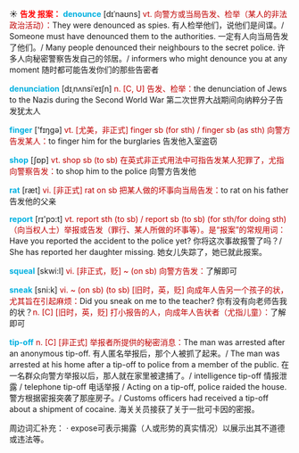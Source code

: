 ☀ <font color="red">**告发 报案：**</font>
<font color="sky blue">**denounce**</font> [dɪˈnaʊns]
<font color="#c00000">vt. 向警方或当局告发、检举（某人的非法政治活动）：</font>They were denounced as spies. 有人检举他们，说他们是间谍。/ Someone must have denounced them to the authorities. 一定有人向当局告发了他们。/ Many people denounced their neighbours to the secret police. 许多人向秘密警察告发自己的邻居。/ informers who might denounce you at any moment 随时都可能告发你们的那些告密者
           
<font color="sky blue">**denunciation**</font> [dɪˌnʌnsiˈeɪʃn]
<font color="#c00000">n. [C, U] 告发、检举：</font>the denunciation of Jews to the Nazis during the Second World War 第二次世界大战期间向纳粹分子告发犹太人

<font color="sky blue">**finger**</font> ['fɪŋɡə] 
<font color="#c00000">vt. [尤美，非正式] finger sb (for sth) / finger sb (as sth) 向警方告发某人：</font>to finger him for the burglaries 告发他入室盗窃

<font color="sky blue">**shop**</font> [ʃɒp] 
<font color="#c00000">vt. shop sb (to sb) 在英式非正式用法中可指告发某人犯罪了，尤指向警察告发：</font>to shop him to the police 向警方告发他

<font color="sky blue">**rat**</font> [ræt] 
<font color="#c00000">vi. [非正式] rat on sb 把某人做的坏事向当局告发：</font>to rat on his father 告发他的父亲

<font color="sky blue">**report**</font> [rɪ'pɔ:t] 
<font color="#c00000">vt. report sth (to sb) / report sb (to sb) (for sth/for doing sth)（向当权人士）举报或告发（罪行、某人所做的坏事等）。是“报案”的常规用词：</font>Have you reported the accident to the police yet? 你将这次事故报警了吗？/ She has reported her daughter missing. 她女儿失踪了，她已就此报案。
           
<font color="sky blue">**squeal**</font> [skwi:l]
<font color="#c00000">vi. [非正式，贬] ~ (on sb) 向警方告发：</font>了解即可
           
<font color="sky blue">**sneak**</font> [sni:k]
<font color="#c00000">vi. ~ (on sb) (to sb) [旧时，英，贬] 向成年人告另一个孩子的状，尤其旨在引起麻烦：</font>Did you sneak on me to the teacher? 你有没有向老师告我的状？<font color="#c00000">n. [C] [旧时，英，贬] 打小报告的人，向成年人告状者（尤指儿童）：</font>了解即可
           
<font color="sky blue">**tip-off**</font>
<font color="#c00000">n. [C] [非正式] 举报者所提供的秘密消息：</font>The man was arrested after an anonymous tip-off. 有人匿名举报后，那个人被抓了起来。/ The man was arrested at his home after a tip-off to police from a member of the public. 在一名群众向警方举报以后，那人就在家里被逮捕了。/ intelligence tip-off 情报泄露 / telephone tip-off 电话举报 / Acting on a tip-off, police raided the house. 警方根据密报突袭了那座房子。/ Customs officers had received a tip-off about a shipment of cocaine. 海关关员接获了关于一批可卡因的密报。

周边词汇补充：
· expose可表示揭露（人或形势的真实情况）以展示出其不道德或违法等。

